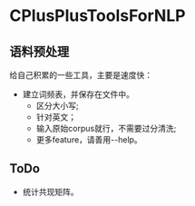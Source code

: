 # CPlusPlusToolsForNLP
## 语料预处理
给自己积累的一些工具，主要是速度快：
+ 建立词频表，并保存在文件中。
  + 区分大小写;
  + 针对英文；
  + 输入原始corpus就行，不需要过分清洗;
  + 更多feature，请善用--help。
## ToDo
+ 统计共现矩阵。

